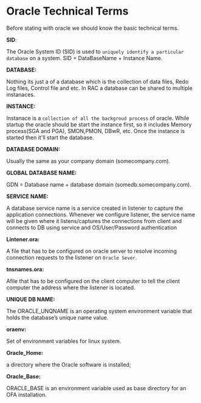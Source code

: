
# Oracle Technical Terms

Before stating with oracle we should know the basic technical terms.


**SID**:

The Oracle System ID (SID) is used to `uniquely identify a particular database` on a system.
SID = DataBaseName + Instance Name. 

**DATABASE:**

Nothing its just a of a database which is the collection of data files, Redo Log files, Control file and etc. In RAC a database can be shared to multiple instanaces.

**INSTANCE:**

Instanace is a `collection of all the backgroud process` of oracle. While startup the oracle should be start the instance first, so it includes Memory process(SGA and PGA), SMON,PMON, DBwR, etc. Once the instance is started  then it'll start the database. 

**DATABASE DOMAIN:**

Usually the same as your company domain (somecompany.com).

**GLOBAL DATABASE NAME:**

GDN = Database name + database domain (somedb.somecompany.com).

**SERVICE NAME:** 

A database service name is a service created in listener to capture the application connections. Whenever we configure listener, the service name will be given where it listens/captures the connections from client and connects to DB using service
and OS/User/Password authentication

**Lintener.ora:** 

A file that has to be configured on oracle server to resolve incoming connection requests to the listener on `Oracle Sever`.

**tnsnames.ora:** 

Afile that has to be configured on the client computer to tell the client computer the address where the listener is located.

**UNIQUE DB NAME:**

The ORACLE_UNQNAME is an operating system environment variable that holds the database’s unique name value.

**oraenv:**

Set of environment variables for linux system.

**Oracle_Home:**

a directory where the Oracle software is installed;

**Oracle_Base:**

ORACLE_BASE is an environment variable used as base directory for an OFA installation.